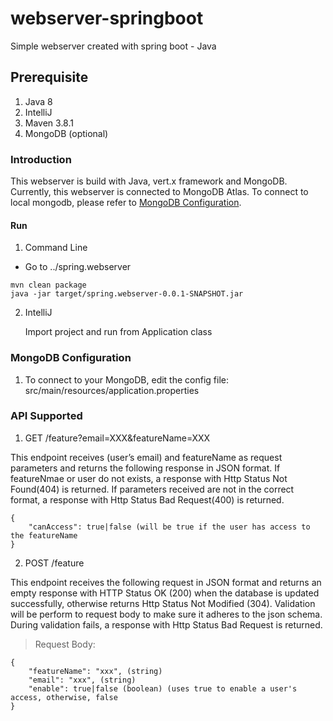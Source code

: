 # webserver-springboot
Simple webserver created with spring boot - Java

## Prerequisite
1. Java 8 
2. IntelliJ
3. Maven 3.8.1 
4. MongoDB (optional)

### Introduction 
This webserver is build with Java, vert.x framework and MongoDB. Currently, this webserver is connected to MongoDB Atlas. To connect to local mongodb, 
please refer to [MongoDB Configuration](#MongoDBConfiguration). 

#### Run 
1. Command Line 
   
- Go to ../spring.webserver
```
mvn clean package
java -jar target/spring.webserver-0.0.1-SNAPSHOT.jar
```

2. IntelliJ 
   
   Import project and run from Application class

### MongoDB Configuration 
1. To connect to your MongoDB, edit the config file: src/main/resources/application.properties 

### API Supported 
   1.  GET /feature?email=XXX&featureName=XXX
   
This endpoint receives (user’s email) and featureName as request parameters and returns the following response in JSON format. If featureNmae or user do not exists, a response with Http Status Not Found(404) is returned. If parameters received are not in the correct format, a response with Http Status Bad Request(400) is returned. 

```
{  
	"canAccess": true|false (will be true if the user has access to the featureName
}
```

2.  POST /feature

This endpoint receives the following request in JSON format and returns an empty response with HTTP Status OK (200) when the database is updated successfully, otherwise returns Http Status Not Modified (304). Validation will be perform to request body to make sure it adheres to the json schema. During validation fails, a response with Http Status Bad Request is returned. 

> Request Body: 
```
{
	"featureName": "xxx", (string)
	"email": "xxx", (string) 
	"enable": true|false (boolean) (uses true to enable a user's access, otherwise, false
}
```



